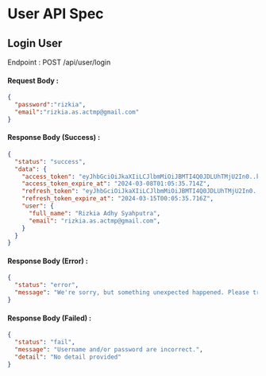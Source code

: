 # User API Spec

## Login User

Endpoint : POST /api/user/login

#### Request Body :

```json
{
  "password":"rizkia", 
  "email":"rizkia.as.actmp@gmail.com"
}
```

#### Response Body (Success) :

```json
{
  "status": "success",
  "data": {
    "access_token": "eyJhbGciOiJkaXIiLCJlbmMiOiJBMTI4Q0JDLUhTMjU2In0..kmnEIcbO15jSpcOVM0LbNg.eY_ESqTg9383KT2OX_iPNxMLQRvUYAryR_Q_K_komdB-1IMOxZqJdJzatkh_lKVIgD3C2BwQlYjGJuJRA1apeHWpG4Vk_2MQdGSBwYFLCBety5HuFZqC7AiVKdEEmdKFkqM3RjpF63dfUAyugr4s71w25s83dtNG36IpGOkNRr1-rGt3FMx6XFfhBQNEdsHhTyFtKCNM1-Vcx-pA4uARzw.AdUDN9F9JD_yodl5x6TEow",
    "access_token_expire_at": "2024-03-08T01:05:35.714Z",
    "refresh_token": "eyJhbGciOiJkaXIiLCJlbmMiOiJBMTI4Q0JDLUhTMjU2In0..aDAV2migcYRNgd82jrD42g.i-CMtL2dJfsDh79_fvyh7fZZiVzXTbawDA7opCt39Z5cKcqRS-ZDY9tnFIvMS5e18M7e1IX08y11e58kp8Hh5egvASx7M4ozKLPFhI3EiZK3o142dgyiAz3dkcmjFl5Ci70htcrJk9x9dwmYnfd-y-0TXI19Egy5LvtR8TUTKWNFXijYCTf0sVqhfZ6y1K207L8cpI-_0bBTE0R2vejMVQ.Klwzom1b0-7dIPCs_c9o_A",
    "refresh_token_expire_at": "2024-03-15T00:05:35.716Z",
    "user": {
      "full_name": "Rizkia Adhy Syahputra",
      "email": "rizkia.as.actmp@gmail.com",
    }
  }
}
```

#### Response Body (Error) :

```json
{
  "status": "error",
  "message": "We're sorry, but something unexpected happened. Please try again later."
}
```

#### Response Body (Failed) :

```json
{
  "status": "fail",
  "message": "Username and/or password are incorrect.",
  "detail": "No detail provided"
}
```

